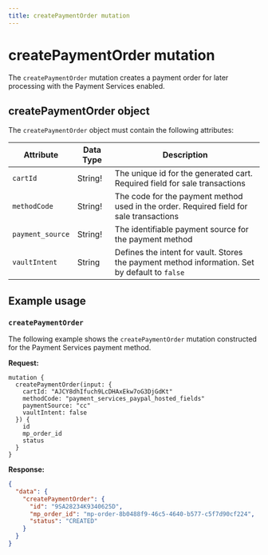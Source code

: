 ```yaml
---
title: createPaymentOrder mutation
---
```


# createPaymentOrder mutation

The `createPaymentOrder` mutation creates a payment order for later processing with the Payment Services enabled.

## createPaymentOrder object

The `createPaymentOrder` object must contain the following attributes:

Attribute |  Data Type | Description
--- | --- | ---
`cartId` | String! | The unique id for the generated cart. Required field for sale transactions
`methodCode` | String! | The code for the payment method used in the order. Required field for sale transactions
`payment_source` | String! | The identifiable payment source for the payment method
`vaultIntent` | String | Defines the intent for vault. Stores the payment method information. Set by default to `false`

## Example usage

### `createPaymentOrder`

The following example shows the `createPaymentOrder` mutation constructed for the Payment Services payment method.

**Request:**

```text
mutation {
  createPaymentOrder(input: {
    cartId: "AJCY8dhIfuch9LcDHAxEkw7oG3DjGdKt"
    methodCode: "payment_services_paypal_hosted_fields"
    paymentSource: "cc"
    vaultIntent: false
  }) {
    id
    mp_order_id
    status
  }
}
```

**Response:**

```json
{
  "data": {
    "createPaymentOrder": {
      "id": "9SA28234K9340625D",
      "mp_order_id": "mp-order-8b0488f9-46c5-4640-b577-c5f7d90cf224",
      "status": "CREATED"
    }
  }
}
```
